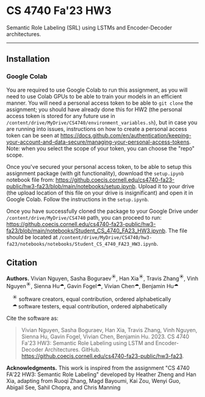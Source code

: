 # CS 4740 Fa'23 HW3

Semantic Role Labeling (SRL) using LSTMs and Encoder-Decoder architectures. 

---

## Installation

### Google Colab

You are required to use Google Colab to run this assignment, as you will need to use Colab GPUs to be 
able to train your models in an efficient manner. You will need a personal access token to be able
to `git clone` the assignment; you should have already done this for HW2 (the personal access token is stored for any 
future use in `/content/drive/MyDrive/CS4740/environment_variables.sh`), but in case you are running into issues,
instructions on how to create a personal access token can be seen at
https://docs.github.com/en/authentication/keeping-your-account-and-data-secure/managing-your-personal-access-tokens.
Note: when you select the scope of your token, you can choose the "repo" scope.

Once you've secured your personal access token, to be able to setup this assignment package (with git functionality),
download the `setup.ipynb` notebook file from:
https://github.coecis.cornell.edu/cs4740-fa23-public/hw3-fa23/blob/main/notebooks/setup.ipynb. Upload it to your drive (the
upload location of this file on your drive is insignificant) and open it in Google Colab. Follow the instructions in
the `setup.ipynb`.

Once you have successfully cloned the package to your Google Drive under `/content/drive/MyDrive/CS4740` path, you can
proceed to run: https://github.coecis.cornell.edu/cs4740-fa23-public/hw3-fa23/blob/main/notebooks/Student_CS_4740_FA23_HW3.ipynb. The file should be
located at `/content/drive/MyDrive/CS4740/hw3-fa23/notebooks/notebooks/Student_CS_4740_FA23_HW3.ipynb`.

## Citation

**Authors.** Vivian Nguyen, Sasha Boguraev<sup>&#9728;</sup>, Han Xia<sup>&#9728;</sup>,
Travis Zhang<sup>&#9728;</sup>, Vinh Nguyen<sup>&#9728;</sup>, Sienna Hu<sup>&#9729;</sup>,
Gavin Fogel<sup>&#9729;</sup>, Vivian Chen<sup>&#9729;</sup>, Benjamin Hu<sup>&#9729;</sup>

&nbsp;&nbsp;&nbsp;&nbsp;<sup>&#9728;</sup> software creators, equal contribution, ordered alphabetically <br/>
&nbsp;&nbsp;&nbsp;&nbsp;<sup>&#9729;</sup> software testers, equal contribution, ordered alphabetically

Cite the software as:

> Vivian Nguyen, Sasha Boguraev, Han Xia, Travis Zhang, Vinh Nguyen, Sienna Hu, Gavin Fogel,
> Vivian Chen, Benjamin Hu. 2023. CS 4740 Fa'23 HW3: Semantic Role Labeling using LSTM and Encoder-Decoder Architectures. GitHub.
> https://github.coecis.cornell.edu/cs4740-fa23-public/hw3-fa23.

**Acknowledgments.** This work is inspired from the assignment "CS 4740 FA'22 HW3: Semantic Role Labeling" developed by Heather Zheng and Han Xia, adapting from Ruoqi Zhang, Magd Bayoumi, Kai Zou, Wenyi Guo, Abigail See, Sahil Chopra, and Chris Manning
